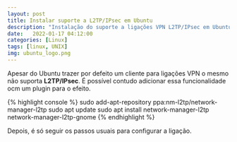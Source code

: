 ```yaml
---
layout: post
title: Instalar suporte a L2TP/IPsec em Ubuntu
description: "Instalação do suporte a ligações VPN L2TP/IPsec em Ubuntu"
date:   2022-01-17 04:12:00
categories: [Linux]
tags: [linux, UNIX]
img: ubuntu_logo.png
---
```

Apesar do Ubuntu trazer por defeito um cliente para ligações VPN o mesmo não suporta **L2TP/IPsec**. É possível contudo adicionar essa funcionalidade ocm um plugin para o efeito.

{% highlight console %}
sudo add-apt-repository ppa:nm-l2tp/network-manager-l2tp
sudo apt update
sudo apt install network-manager-l2tp  network-manager-l2tp-gnome
{% endhighlight %}

Depois, é só seguir os passos usuais para configurar a ligação.
